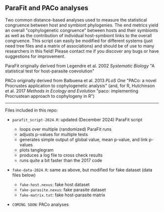 ## ParaFit and PACo analyses

Two common distance-based analyses used to measure the statistical congruence between host and symbiont phylogenies. The end metrics yield an overall "cophylogenetic congruence" between hosts and their symbionts as well as the contribution of individual host-symbiont links to the overall congruence. This script can easily be modified for different systems (just need tree files and a matrix of associations) and should be of use to many researchers in this field! Please contact me if you discover any bugs or have suggestions for improvement.

ParaFit originally derived from Legendre et al. 2002 *Systematic Biology* "A statistical test for host-parasite coevolution"

PACo originally derived from Balbuena et al. 2013 *PLoS One* "PACo: a novel Procrustes application to cophylogenetic analysis" (and, for R, Hutchinson et al. 2017 *Methods in Ecology and Evolution* "paco: implementing Procrustean approach to cophylogeny in R")

---

Files included in this repo:
- `parafit_script-2024.R`: updated (December 2024) ParaFit script
  - loops over multiple (randomized) ParaFit runs
  - adjusts p-values for multiple tests
  - generates simple output of global value, mean p-value, and link p-values
  - plots tanglegram
  - produces a log file to cross check results
  - runs quite a bit faster than the 2017 code
    
- `fake-data-2024.R`: same as above, but modified for fake dataset (data files below)
  - `fake-host.nexus`: fake host dataset
  - `fake-parasite.nexus`: fake parasite dataset
  - `fake-matrix.txt`: fake host-parasite matrix

- `COMING SOON`: PACo analyses
